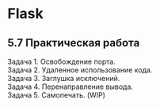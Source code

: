# Flask
## 5.7 Практическая работа

Задача 1. Освобождение порта.<br>
Задача 2. Удаленное использование кода.<br>
Задача 3. Заглушка исключений.<br>
Задача 4. Перенаправление вывода.<br>
Задача 5. Самопечать. (WIP)
